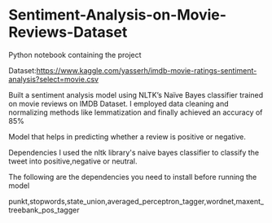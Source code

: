 # Sentiment-Analysis-on-Movie-Reviews-Dataset
Python notebook containing the project


Dataset:https://www.kaggle.com/yasserh/imdb-movie-ratings-sentiment-analysis?select=movie.csv

Built a sentiment analysis model using NLTK’s Naïve Bayes classifier trained on movie reviews on IMDB Dataset. 
I employed data cleaning and normalizing methods like lemmatization and finally achieved an accuracy of 85%  


Model that helps in predicting whether a review is positive or negative.


Dependencies
I used the nltk library's naive bayes classifier to classify the tweet into positive,negative or neutral.

The following are the dependencies you need to install before running the model

punkt,stopwords,state_union,averaged_perceptron_tagger,wordnet,maxent_treebank_pos_tagger
